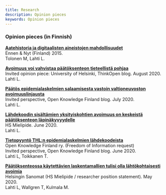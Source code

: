 ```yaml
---
title: Research
description: Opinion pieces
keywords: Opinion pieces
---
```


### Opinion pieces (in Finnish)  

[**Aatehistoria ja digitaalisten aineistojen mahdollisuudet**](https://www.ennenjanyt.net/2015/08/aatehistoria-ja-digitaalisten-aineistojen-mahdollisuudet/)  
Ennen & Nyt (Finland) 2015.  
Tolonen M, Lahti L.

[**Avoimuus voi vahvistaa päätöksenteon tieteellistä pohjaa**](https://blogs.helsinki.fi/thinkopen/lahdekoodin-avoimuus-paatoksenteossa/)  
Invited opinion piece: University of Helsinki, ThinkOpen blog. August 2020.  
Lahti L.

[**Päätös epidemialaskelmien salaamisesta vastoin valtioneuvoston avoimuuslinjausta**](https://www.okf.fi/fi/2020/06/15/thln-paatos-epidemialaskelmien-salaamisesta-vastoin-valtioneuvoston-avoimuuslinjausta/)  
Invited perspective, Open Knowledge Finland blog. July 2020.  
Lahti L.

[**Lähdekoodin sisältämien yksityiskohtien avoimuus on keskeistä päätöksenteon läpinäkyvyydelle**](https://www.hs.fi/mielipide/art-2000006545770.html)  
HS Mielipide. June 2020.  
Lahti L.

[**Tietopyyntö THL:n epidemialaskelmien lähdekoodeista**](https://www.okf.fi/fi/2020/05/13/tietopyynto-thln-epidemialaskelmien-lahdekoodeista/)  
Open Knowledge Finland ry. (Freedom of Information request)  
Invited perspective, Open Knowledge Finland blog. June 2020.  
Lahti L, Toikkanen T.

[**Päätöksenteossa käytettävien laskentamallien tulisi olla lähtökohtaisesti avoimia**](https://www.hs.fi/mielipide/art-2000006494641.html)  
Helsingin Sanomat (HS Mielipide / researcher position statement). May 2020.  
Lahti L, Wallgren T, Kulmala M.

